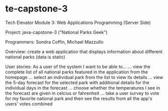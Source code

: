 # te-capstone-3

Tech Elevator Module 3: Web Applications Programming (Server Side)

Project: java-capstone-3 ("National Parks Geek")

Programmers: Sondra Coffin, Michael Mazzullo

Overview: create a web application that displays information about different national parks (data is static)

User stories: 
As a user of the system I want to be able to... 
... view the complete list of all national parks featured in the application from the homepage
... select an individual park from the list to view its details
... view the 5-day forecast for the selected park with additional details for the individual days in the forecast
... choose whether the temperatures I see in the forecast are given in celcius or fahrenheit
... take a user survey to vote for my favorite national park and then see the results from all the app's users' votes combined
